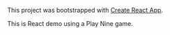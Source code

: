This project was bootstrapped with [Create React App](https://github.com/facebookincubator/create-react-app).

This is React demo using a Play Nine game.